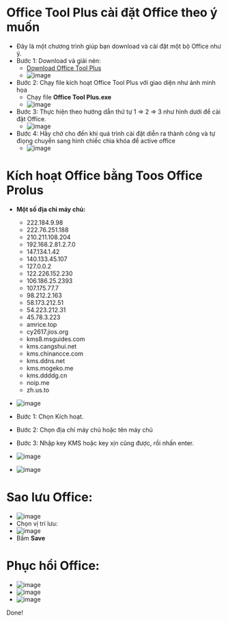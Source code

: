 # Office Tool Plus cài đặt Office theo ý muốn
- Đây là một chương trình giúp bạn download và cài đặt một bộ Office như ý.
- Bước 1: Download và giải nén:
  - [Download Office Tool Plus](https://otp.landian.vip/en-us/download.html#google_vignette)
  - ![image](https://github.com/user-attachments/assets/21764d49-7527-49f9-8665-782a9c32d742)
- Bước 2: Chạy file kích hoạt Office Tool Plus với giao diện như ảnh minh họa
  - Chạy file **Office Tool Plus.exe**
  - ![image](https://github.com/user-attachments/assets/417e5903-3942-4260-a10c-4421de7190fd)
- Bước 3: Thực hiện theo hướng dẫn thứ tự 1 ⇒ 2 ⇒ 3 như hình dưới để cài đặt Office. 
  - ![image](https://github.com/user-attachments/assets/58bb4a1d-802f-47bf-ac6f-f7002c2521cc)
- Bước 4: Hãy chờ cho đến khi quá trình cài đặt diễn ra thành công và tự điọng chuyển sang hình chiếc chìa khóa để active office
  - ![image](https://github.com/user-attachments/assets/9ed38384-d9f3-448f-8a6f-ab8e51e39f8e)

# Kích hoạt Office bằng Toos Office Prolus

- **Một số địa chỉ máy chủ:**
  -  222.184.9.98
  -  222.76.251.188
  -  210.211.108.204
  -  192.168.2.81.2.7.0
  -  147.134.1.42
  -  140.133.45.107
  -  127.0.0.2
  -  122.226.152.230
  -  106.186.25.2393
  -  107.175.77.7
  -  98.212.2.163
  -  58.173.212.51
  -  54.223.212.31
  -  45.78.3.223
  -  amrice.top
  -  cy2617.jios.org
  -  kms8.msguides.com
  -  kms.cangshui.net
  -  kms.chinancce.com
  -  kms.ddns.net
  -  kms.mogeko.me
  -  kms.ddddg.cn
  -  noip.me
  -  zh.us.to

- ![image](https://github.com/user-attachments/assets/1587ad4c-bd38-4d01-9060-af9f9a1d83de)
- Bước 1: Chọn Kích hoạt.
- Bước 2: Chọn địa chỉ máy chủ hoặc tên máy chủ
- Bước 3: Nhập key KMS hoặc key xịn cũng được, rồi nhấn enter.
- ![image](https://github.com/user-attachments/assets/07adfe24-a187-4503-84a0-b6e0b4229da6)
- ![image](https://github.com/user-attachments/assets/9b8228fd-9d54-4ef3-8314-e207cf5bee15)

# Sao lưu Office:

- ![image](https://github.com/user-attachments/assets/a52be1c0-ab35-49c8-acbb-b335b07cd128)
- Chọn vị trí lưu:
- ![image](https://github.com/user-attachments/assets/430577f9-12a8-49c6-b7b8-01e34bf25c25)
- Bấm **Save**

# Phục hổi Office:

- ![image](https://github.com/user-attachments/assets/99cb2e05-7060-4de0-bf44-6faa637e0157)
- ![image](https://github.com/user-attachments/assets/7564ecdd-1a0b-4322-881b-ef195e3d69df)
- ![image](https://github.com/user-attachments/assets/61f58219-6cb7-4da8-9801-e03985cb12c8)

Done!
